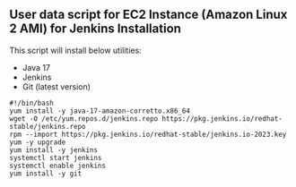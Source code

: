 ## User data script for EC2 Instance (Amazon Linux 2 AMI) for Jenkins Installation

This script will install below utilities:

- Java 17
- Jenkins
- Git (latest version)

```
#!/bin/bash
yum install -y java-17-amazon-corretto.x86_64
wget -O /etc/yum.repos.d/jenkins.repo https://pkg.jenkins.io/redhat-stable/jenkins.repo
rpm --import https://pkg.jenkins.io/redhat-stable/jenkins.io-2023.key
yum -y upgrade
yum install -y jenkins
systemctl start jenkins
systemctl enable jenkins
yum install -y git
```
